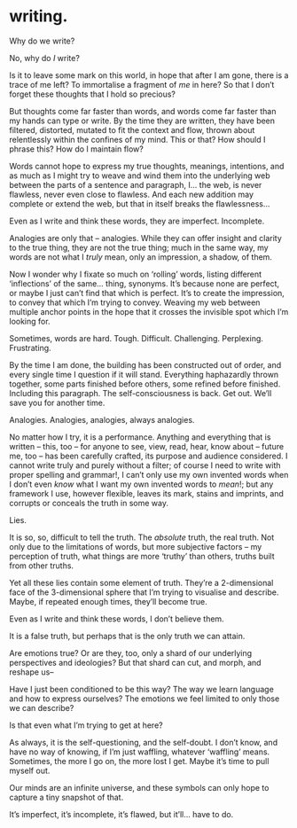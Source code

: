 # writing.
<!-- #QUARK live! -->

Why do we write?

No, why do *I* write?

Is it to leave some mark on this world, in hope that after I am gone, there is a trace of me left? To immortalise a fragment of *me* in here? So that I don’t forget these thoughts that I hold so precious?

But thoughts come far faster than words, and words come far faster than my hands can type or write. By the time they are written, they have been filtered, distorted, mutated to fit the context and flow, thrown about relentlessly within the confines of my mind. This or that? How should I phrase this? How do I maintain flow?

Words cannot hope to express my true thoughts, meanings, intentions, and as much as I might try to weave and wind them into the underlying web between the parts of a sentence and paragraph, I... the web, is never flawless, never even close to flawless. And each new addition may complete or extend the web, but that in itself breaks the flawlessness...

Even as I write and think these words, they are imperfect. Incomplete.

Analogies are only that – analogies. While they can offer insight and clarity to the true thing, they are not the true thing; much in the same way, my words are not what I *truly* mean, only an impression, a shadow, of them.

Now I wonder why I fixate so much on ‘rolling’ words, listing different ‘inflections’ of the same... thing, synonyms. It’s because none are perfect, or maybe I just can’t find that which is perfect. It’s to create the impression, to convey that which I’m trying to convey. Weaving my web between multiple anchor points in the hope that it crosses the invisible spot which I’m looking for.

Sometimes, words are hard. Tough. Difficult. Challenging. Perplexing. Frustrating.

By the time I am done, the building has been constructed out of order, and every single time I question if it will stand. Everything haphazardly thrown together, some parts finished before others, some refined before finished. Including this paragraph. The self-consciousness is back. Get out. We’ll save you for another time.

Analogies. Analogies, analogies, always analogies.

No matter how I try, it is a performance. Anything and everything that is written – this, too – for anyone to see, view, read, hear, know about – future me, too – has been carefully crafted, its purpose and audience considered. I cannot write truly and purely without a filter; of course I need to write with proper spelling and grammar!, I can’t only use my own invented words when I don’t even *know* what I want my own invented words to *mean*!; but any framework I use, however flexible, leaves its mark, stains and imprints, and corrupts or conceals the truth in some way.

Lies.

It is so, so, difficult to tell the truth. The *absolute* truth, the real truth. Not only due to the limitations of words, but more subjective factors – my perception of truth, what things are more ‘truthy’ than others, truths built from other truths.

Yet all these lies contain some element of truth. They’re a 2-dimensional face of the 3-dimensional sphere that I’m trying to visualise and describe. Maybe, if repeated enough times, they’ll become true.

Even as I write and think these words, I don’t believe them.

It is a false truth, but perhaps that is the only truth we can attain.

Are emotions true? Or are they, too, only a shard of our underlying perspectives and ideologies? But that shard can cut, and morph, and reshape us–

Have I just been conditioned to be this way? The way we learn language and how to express ourselves? The emotions we feel limited to only those we can describe?

Is that even what I’m trying to get at here?

As always, it is the self-questioning, and the self-doubt. I don’t know, and have no way of knowing, if I’m just waffling, whatever ‘waffling’ means. Sometimes, the more I go on, the more lost I get. Maybe it’s time to pull myself out.

Our minds are an infinite universe, and these symbols can only hope to capture a tiny snapshot of that.

It’s imperfect, it’s incomplete, it’s flawed, but it’ll... have to do.

<!-- #QUARK
EXPORT: writing
STYLE: creative
POLARITY: light
-->
